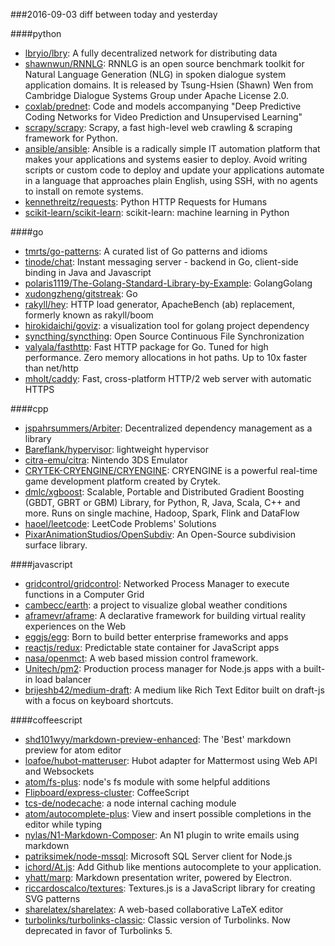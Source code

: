 ###2016-09-03
diff between today and yesterday

####python
* [lbryio/lbry](https://github.com/lbryio/lbry): A fully decentralized network for distributing data
* [shawnwun/RNNLG](https://github.com/shawnwun/RNNLG): RNNLG is an open source benchmark toolkit for Natural Language Generation (NLG) in spoken dialogue system application domains. It is released by Tsung-Hsien (Shawn) Wen from Cambridge Dialogue Systems Group under Apache License 2.0.
* [coxlab/prednet](https://github.com/coxlab/prednet): Code and models accompanying "Deep Predictive Coding Networks for Video Prediction and Unsupervised Learning"
* [scrapy/scrapy](https://github.com/scrapy/scrapy): Scrapy, a fast high-level web crawling & scraping framework for Python.
* [ansible/ansible](https://github.com/ansible/ansible): Ansible is a radically simple IT automation platform that makes your applications and systems easier to deploy. Avoid writing scripts or custom code to deploy and update your applications automate in a language that approaches plain English, using SSH, with no agents to install on remote systems.
* [kennethreitz/requests](https://github.com/kennethreitz/requests): Python HTTP Requests for Humans
* [scikit-learn/scikit-learn](https://github.com/scikit-learn/scikit-learn): scikit-learn: machine learning in Python

####go
* [tmrts/go-patterns](https://github.com/tmrts/go-patterns): A curated list of Go patterns and idioms
* [tinode/chat](https://github.com/tinode/chat): Instant messaging server - backend in Go, client-side binding in Java and Javascript
* [polaris1119/The-Golang-Standard-Library-by-Example](https://github.com/polaris1119/The-Golang-Standard-Library-by-Example): GolangGolang
* [xudongzheng/gitstreak](https://github.com/xudongzheng/gitstreak): Go
* [rakyll/hey](https://github.com/rakyll/hey): HTTP load generator, ApacheBench (ab) replacement, formerly known as rakyll/boom
* [hirokidaichi/goviz](https://github.com/hirokidaichi/goviz): a visualization tool for golang project dependency
* [syncthing/syncthing](https://github.com/syncthing/syncthing): Open Source Continuous File Synchronization
* [valyala/fasthttp](https://github.com/valyala/fasthttp): Fast HTTP package for Go. Tuned for high performance. Zero memory allocations in hot paths. Up to 10x faster than net/http
* [mholt/caddy](https://github.com/mholt/caddy): Fast, cross-platform HTTP/2 web server with automatic HTTPS

####cpp
* [jspahrsummers/Arbiter](https://github.com/jspahrsummers/Arbiter): Decentralized dependency management as a library
* [Bareflank/hypervisor](https://github.com/Bareflank/hypervisor): lightweight hypervisor
* [citra-emu/citra](https://github.com/citra-emu/citra): Nintendo 3DS Emulator
* [CRYTEK-CRYENGINE/CRYENGINE](https://github.com/CRYTEK-CRYENGINE/CRYENGINE): CRYENGINE is a powerful real-time game development platform created by Crytek.
* [dmlc/xgboost](https://github.com/dmlc/xgboost): Scalable, Portable and Distributed Gradient Boosting (GBDT, GBRT or GBM) Library, for Python, R, Java, Scala, C++ and more. Runs on single machine, Hadoop, Spark, Flink and DataFlow
* [haoel/leetcode](https://github.com/haoel/leetcode): LeetCode Problems' Solutions
* [PixarAnimationStudios/OpenSubdiv](https://github.com/PixarAnimationStudios/OpenSubdiv): An Open-Source subdivision surface library.

####javascript
* [gridcontrol/gridcontrol](https://github.com/gridcontrol/gridcontrol): Networked Process Manager to execute functions in a Computer Grid
* [cambecc/earth](https://github.com/cambecc/earth): a project to visualize global weather conditions
* [aframevr/aframe](https://github.com/aframevr/aframe): A declarative framework for building virtual reality experiences on the Web
* [eggjs/egg](https://github.com/eggjs/egg): Born to build better enterprise frameworks and apps
* [reactjs/redux](https://github.com/reactjs/redux): Predictable state container for JavaScript apps
* [nasa/openmct](https://github.com/nasa/openmct): A web based mission control framework.
* [Unitech/pm2](https://github.com/Unitech/pm2): Production process manager for Node.js apps with a built-in load balancer
* [brijeshb42/medium-draft](https://github.com/brijeshb42/medium-draft): A medium like Rich Text Editor built on draft-js with a focus on keyboard shortcuts.

####coffeescript
* [shd101wyy/markdown-preview-enhanced](https://github.com/shd101wyy/markdown-preview-enhanced): The 'Best' markdown preview for atom editor
* [loafoe/hubot-matteruser](https://github.com/loafoe/hubot-matteruser): Hubot adapter for Mattermost using Web API and Websockets
* [atom/fs-plus](https://github.com/atom/fs-plus): node's fs module with some helpful additions
* [Flipboard/express-cluster](https://github.com/Flipboard/express-cluster): CoffeeScript
* [tcs-de/nodecache](https://github.com/tcs-de/nodecache): a node internal caching module
* [atom/autocomplete-plus](https://github.com/atom/autocomplete-plus): View and insert possible completions in the editor while typing
* [nylas/N1-Markdown-Composer](https://github.com/nylas/N1-Markdown-Composer): An N1 plugin to write emails using markdown
* [patriksimek/node-mssql](https://github.com/patriksimek/node-mssql): Microsoft SQL Server client for Node.js
* [ichord/At.js](https://github.com/ichord/At.js): Add Github like mentions autocomplete to your application.
* [yhatt/marp](https://github.com/yhatt/marp): Markdown presentation writer, powered by Electron.
* [riccardoscalco/textures](https://github.com/riccardoscalco/textures): Textures.js is a JavaScript library for creating SVG patterns
* [sharelatex/sharelatex](https://github.com/sharelatex/sharelatex): A web-based collaborative LaTeX editor
* [turbolinks/turbolinks-classic](https://github.com/turbolinks/turbolinks-classic): Classic version of Turbolinks. Now deprecated in favor of Turbolinks 5.
